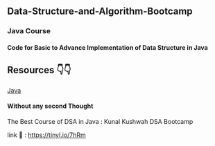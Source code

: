 ## Data-Structure-and-Algorithm-Bootcamp 

### Java Course

#### Code for Basic to Advance Implementation of Data Structure in Java

## Resources 👇👇
[Java](https://img.shields.io/badge/java-%23ED8B00.svg?style=for-the-badge&logo=java&logoColor=white)
#### Without any second Thought
The Best Course of DSA in Java : Kunal Kushwah DSA Bootcamp

link 🔗 : https://tinyl.io/7hRm


